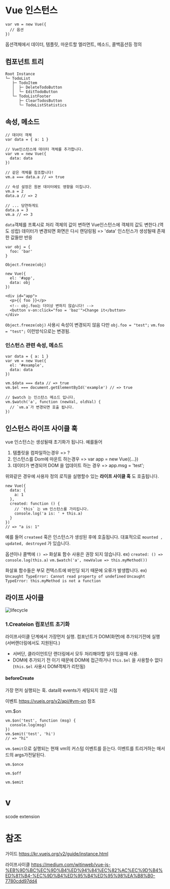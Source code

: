 # Vue 인스턴스

```
var vm = new Vue({
  // 옵션
})
```

옵션객체에서 데이터, 템플릿, 마운트할 엘리먼트, 메소드, 콜백옵션등 정의

## 컴포넌트 트리

```
Root Instance
└─ TodoList
   ├─ TodoItem
   │  ├─ DeleteTodoButton
   │  └─ EditTodoButton
   └─ TodoListFooter
      ├─ ClearTodosButton
      └─ TodoListStatistics
```

## 속성, 메소드

```
// 데이터 객체
var data = { a: 1 }

// Vue인스턴스에 데이터 객체를 추가합니다.
var vm = new Vue({
  data: data
})

// 같은 객체를 참조합니다!
vm.a === data.a // => true

// 속성 설정은 원본 데이터에도 영향을 미칩니다.
vm.a = 2
data.a // => 2

// ... 당연하게도
data.a = 3
vm.a // => 3
```

`data`객체를 프록시로 처리
객체의 값이 변하면 Vue인스턴스에 객체의 값도 변한다.(역도 성랍)
데이터가 변경되면 화면은 다시 랜덩링됨 => 'data' 인스턴스가 생성될때 존재한 값들만 반응

```
var obj = {
  foo: 'bar'
}

Object.freeze(obj)

new Vue({
  el: '#app',
  data: obj
})
```

```
<div id="app">
  <p>{{ foo }}</p>
  <!-- obj.foo는 더이상 변하지 않습니다! -->
  <button v-on:click="foo = 'baz'">Change it</button>
</div>
```

`Object.freeze(obj)` 사용시 속성이 변경되지 않음
다만 `obj.foo = "test";` `vm.foo = "test";` 이런방식으로는 변경됨.

### 인스턴스 관련 속성, 메소드

```
var data = { a: 1 }
var vm = new Vue({
  el: '#example',
  data: data
})

vm.$data === data // => true
vm.$el === document.getElementById('example') // => true

// $watch 는 인스턴스 메소드 입니다.
vm.$watch('a', function (newVal, oldVal) {
  // `vm.a`가 변경되면 호출 됩니다.
})
```

## 인스턴스 라이프 사이클 훅

vue 인스턴스는 생성될때 초기화가 됩니다. 예를들어

1. 템플릿을 컴파일하는경우 => ?
1. 인스턴스를 Dom에 마운트 하는경우 => var app = new Vue({...})
1. 데이터가 변경되어 DOM 을 업데이트 하는 경우 => app.msg = 'test';

위와같은 경우에 사용자 정의 로직을 실행할수 있는 **라이프 사이클 훅** 도 호출됩니다.

```
new Vue({
  data: {
    a: 1
  },
  created: function () {
    // `this` 는 vm 인스턴스를 가리킵니다.
    console.log('a is: ' + this.a)
  }
})
// => "a is: 1"
```

예를 들어 `createed` 훅은 인스턴스가 생성된 후에 호출됩니다.
대표적으로 `mounted , updated, destroyed` 가 있습니다.

옵션이나 콜백에 `() =>` 화살표 함수 사용은 권장 되지 않습니다.
ex)
`created: () => console.log(this.a)`
`vm.$watch('a', newValue => this.myMethod())`

화살표 함수들은 부모 컨텍스트에 바인딩 되기 때문에 오류가 발생합니다.
ex)
`Uncaught TypeError: Cannot read property of undefined`
`Uncaught TypeError: this.myMethod is not a function`

## 라이프 사이클

![lifecycle](./img/lifecycle.png)

### 1.Createion 컴포넌트 초기화

라이프사이클 단계에서 가장먼저 실행. 컴포넌트가 DOM(화면)에 추가되기전에 실행(서버랜더링에서도 지원된다.)

- 서버단, 클라이언트단 랜더링에서 모두 처리해야할 일이 있을때 사용.
- DOM에 추가되기 전 이기 때문에 DOM에 접근하거나 `this.$el` 을 사용할수 없다
  (`this.$el` 사용시 DOM객체가 리턴됨)

#### beforeCreate

가장 먼저 실행되는 훅. data와 events가 세팅되지 않은 시점

이벤트 https://vuejs.org/v2/api/#vm-on 참조

vm.\$on

```
vm.$on('test', function (msg) {
  console.log(msg)
})
vm.$emit('test', 'hi')
// => "hi"
```

`vm.$emit`으로 실행되는 현재 vm의 커스텀 이벤트를 듣는다. 이벤트를 트리거하는 매서드의 args가전달된다.

```
vm.$once
```

```
vm.$off

```

```
vm.$emit

```

# v

scode extension

# 참조

가이드
https://kr.vuejs.org/v2/guide/instance.html

라이프사이클
https://medium.com/witinweb/vue-js-%EB%9D%BC%EC%9D%B4%ED%94%84%EC%82%AC%EC%9D%B4%ED%81%B4-%EC%9D%B4%ED%95%B4%ED%95%98%EA%B8%B0-7780cdd97dd4

```

```
